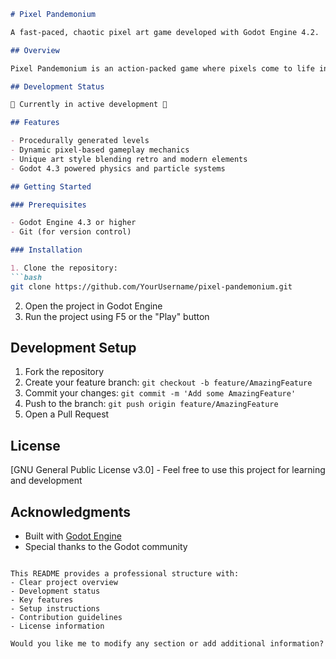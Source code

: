 ```markdown
# Pixel Pandemonium

A fast-paced, chaotic pixel art game developed with Godot Engine 4.2.

## Overview

Pixel Pandemonium is an action-packed game where pixels come to life in unexpected ways. Experience dynamic gameplay in a vibrant, procedurally generated world where every playthrough is unique.

## Development Status

🚧 Currently in active development 🚧

## Features

- Procedurally generated levels
- Dynamic pixel-based gameplay mechanics
- Unique art style blending retro and modern elements
- Godot 4.3 powered physics and particle systems

## Getting Started

### Prerequisites

- Godot Engine 4.3 or higher
- Git (for version control)

### Installation

1. Clone the repository:
```bash
git clone https://github.com/YourUsername/pixel-pandemonium.git
```

2. Open the project in Godot Engine
3. Run the project using F5 or the "Play" button

## Development Setup

1. Fork the repository
2. Create your feature branch: `git checkout -b feature/AmazingFeature`
3. Commit your changes: `git commit -m 'Add some AmazingFeature'`
4. Push to the branch: `git push origin feature/AmazingFeature`
5. Open a Pull Request

## License

[GNU General Public License v3.0] - Feel free to use this project for learning and development

## Acknowledgments

- Built with [Godot Engine](https://godotengine.org/)
- Special thanks to the Godot community
```

This README provides a professional structure with:
- Clear project overview
- Development status
- Key features
- Setup instructions
- Contribution guidelines
- License information

Would you like me to modify any section or add additional information?
